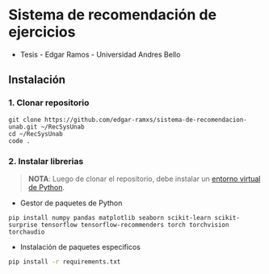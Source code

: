 # Sistema de recomendación de ejercicios
+ Tesis - Edgar Ramos - Universidad Andres Bello

## Instalación

### 1. Clonar repositorio
```shell
git clone https://github.com/edgar-ramxs/sistema-de-recomendacion-unab.git ~/RecSysUnab
cd ~/RecSysUnab
code .
```

### 2. Instalar librerias
> **NOTA**: Luego de clonar el repositorio, debe instalar un [entorno virtual de Python](https://www.freecodecamp.org/news/how-to-setup-virtual-environments-in-python/).

+ Gestor de paquetes de Python
```shell
pip install numpy pandas matplotlib seaborn scikit-learn scikit-surprise tensorflow tensorflow-recommenders torch torchvision torchaudio
```
+ Instalación de paquetes especificos
```bash
pip install -r requirements.txt
```

